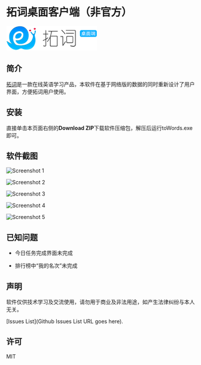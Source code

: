 # 拓词桌面客户端（非官方）
![Logo](/toWords/css/images/logo.png)

## 简介
[拓词](http://www.towords.com/)是一款在线英语学习产品，本软件在基于网络版的数据的同时重新设计了用户界面，方便拓词用户使用。

## 安装

直接单击本页面右侧的**Download ZIP**下载软件压缩包，解压后运行toWords.exe即可。

## 软件截图

![Screenshot 1](/screenshots/screenshots1.png)

![Screenshot 2](/screenshots/screenshots2.png)

![Screenshot 3](/screenshots/screenshots3.png)

![Screenshot 4](/screenshots/screenshots4.png)

![Screenshot 5](/screenshots/screenshots5.png)

## 已知问题

* 今日任务完成界面未完成

* 排行榜中“我的名次”未完成

## 声明

软件仅供技术学习及交流使用，请勿用于商业及非法用途，如产生法律纠纷与本人无关。

[Issues List](Github Issues List URL goes here).

## 许可

MIT